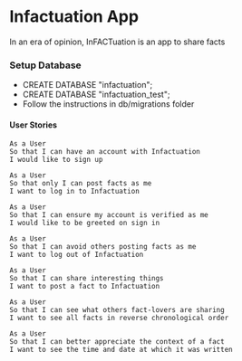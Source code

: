 # Infactuation App
In an era of opinion, InFACTuation is an app to share facts

### Setup Database
* CREATE DATABASE "infactuation";
* CREATE DATABASE "infactuation_test";
* Follow the instructions in db/migrations folder

#### User Stories

```
As a User
So that I can have an account with Infactuation
I would like to sign up 

As a User
So that only I can post facts as me
I want to log in to Infactuation

As a User
So that I can ensure my account is verified as me
I would like to be greeted on sign in

As a User
So that I can avoid others posting facts as me
I want to log out of Infactuation

As a User
So that I can share interesting things 
I want to post a fact to Infactuation

As a User
So that I can see what others fact-lovers are sharing  
I want to see all facts in reverse chronological order

As a User
So that I can better appreciate the context of a fact
I want to see the time and date at which it was written
```
